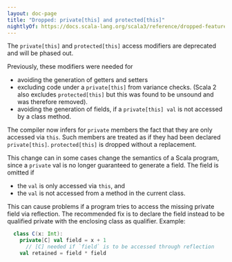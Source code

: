 ```yaml
---
layout: doc-page
title: "Dropped: private[this] and protected[this]"
nightlyOf: https://docs.scala-lang.org/scala3/reference/dropped-features/this-qualifier.html
---
```


The `private[this]` and `protected[this]` access modifiers are deprecated and will be phased out.

Previously, these modifiers were needed for

 - avoiding the generation of getters and setters
 - excluding code under a `private[this]` from variance checks. (Scala 2 also excludes `protected[this]` but this was found to be unsound and was therefore removed).
 - avoiding the generation of fields, if a `private[this] val` is not accessed
 by a class method.

The compiler now infers for `private` members the fact that they are only accessed via `this`. Such members are treated as if they had been declared `private[this]`. `protected[this]` is dropped without a replacement.

This change can in some cases change the semantics of a Scala program, since a
`private` val is no longer guaranteed to generate a field. The field
is omitted if

 - the `val` is only accessed via `this`, and
 - the `val` is not accessed from a method in the current class.

This can cause problems if a program tries to access the missing private field via reflection. The recommended fix is to declare the field instead to be qualified private with the enclosing class as qualifier. Example:
```scala
  class C(x: Int):
    private[C] val field = x + 1
      // [C] needed if `field` is to be accessed through reflection
    val retained = field * field
```
